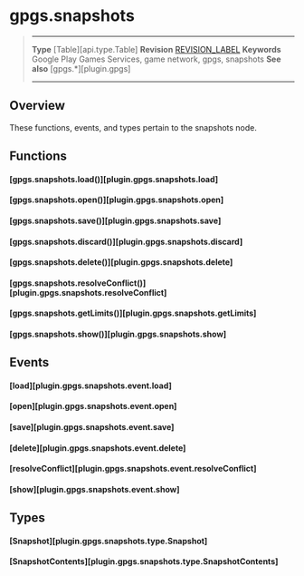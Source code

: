 # gpgs.snapshots

> --------------------- ------------------------------------------------------------------------------------------
> __Type__              [Table][api.type.Table]
> __Revision__          [REVISION_LABEL](REVISION_URL)
> __Keywords__          Google Play Games Services, game network, gpgs, snapshots
> __See also__          [gpgs.*][plugin.gpgs]
> --------------------- ------------------------------------------------------------------------------------------

## Overview

These functions, events, and types pertain to the snapshots node.

## Functions

#### [gpgs.snapshots.load()][plugin.gpgs.snapshots.load]

#### [gpgs.snapshots.open()][plugin.gpgs.snapshots.open]

#### [gpgs.snapshots.save()][plugin.gpgs.snapshots.save]

#### [gpgs.snapshots.discard()][plugin.gpgs.snapshots.discard]

#### [gpgs.snapshots.delete()][plugin.gpgs.snapshots.delete]

#### [gpgs.snapshots.resolveConflict()][plugin.gpgs.snapshots.resolveConflict]

#### [gpgs.snapshots.getLimits()][plugin.gpgs.snapshots.getLimits]

#### [gpgs.snapshots.show()][plugin.gpgs.snapshots.show]

## Events

#### [load][plugin.gpgs.snapshots.event.load]

#### [open][plugin.gpgs.snapshots.event.open]

#### [save][plugin.gpgs.snapshots.event.save]

#### [delete][plugin.gpgs.snapshots.event.delete]

#### [resolveConflict][plugin.gpgs.snapshots.event.resolveConflict]

#### [show][plugin.gpgs.snapshots.event.show]

## Types

#### [Snapshot][plugin.gpgs.snapshots.type.Snapshot]

#### [SnapshotContents][plugin.gpgs.snapshots.type.SnapshotContents]